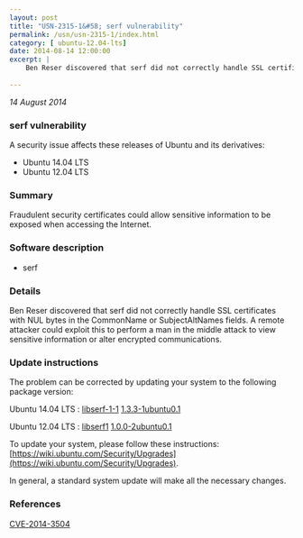 ```yaml
---
layout: post
title: "USN-2315-1&#58; serf vulnerability"
permalink: /usn/usn-2315-1/index.html
category: [ ubuntu-12.04-lts]
date: 2014-08-14 12:00:00
excerpt: |
    Ben Reser discovered that serf did not correctly handle SSL certificates with NUL bytes in the CommonName or SubjectAltNames fields. A remote attacker could exploit this to perform a man in the middle attack to view sensitive information or alter encrypted communications. 
    
--- 
```

 
 

*14 August 2014*

### serf vulnerability

A security issue affects these releases of Ubuntu and its derivatives:

* Ubuntu 14.04 LTS
* Ubuntu 12.04 LTS

### Summary

Fraudulent security certificates could allow sensitive information to be exposed when accessing the Internet.

### Software description

* serf 

### Details

Ben Reser discovered that serf did not correctly handle SSL certificates with NUL bytes in the CommonName or SubjectAltNames fields. A remote attacker could exploit this to perform a man in the middle attack to view sensitive information or alter encrypted communications. 

### Update instructions

The problem can be corrected by updating your system to the following package version:

Ubuntu 14.04 LTS
 : [libserf-1-1](https://launchpad.net/ubuntu/+source/serf) <span> [1.3.3-1ubuntu0.1](https://launchpad.net/ubuntu/+source/serf/1.3.3-1ubuntu0.1) </span> 

Ubuntu 12.04 LTS
 : [libserf1](https://launchpad.net/ubuntu/+source/serf) <span> [1.0.0-2ubuntu0.1](https://launchpad.net/ubuntu/+source/serf/1.0.0-2ubuntu0.1) </span> 

To update your system, please follow these instructions: [https://wiki.ubuntu.com/Security/Upgrades](https://wiki.ubuntu.com/Security/Upgrades).

In general, a standard system update will make all the necessary changes. 

### References

 
 [CVE-2014-3504](http://people.ubuntu.com/~ubuntu-security/cve/CVE-2014-3504)
 

